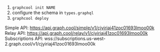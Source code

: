 1. `graphcool init NAME`
2. configure the schema in `types.graphql`
3. `graphcool deploy`

Simple API:        https://api.graph.cool/simple/v1/cjyiriaj41zoc01693lmoo00k
Relay API:         https://api.graph.cool/relay/v1/cjyiriaj41zoc01693lmoo00k
Subscriptions API: wss://subscriptions.us-west-2.graph.cool/v1/cjyiriaj41zoc01693lmoo00k